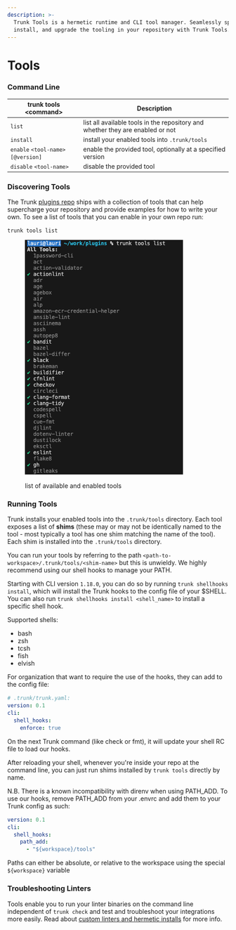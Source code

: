 ```yaml
---
description: >-
  Trunk Tools is a hermetic runtime and CLI tool manager. Seamlessly specify,
  install, and upgrade the tooling in your repository with Trunk Tools.
---
```


# Tools

### Command Line

| trunk tools \<command>           | Description                                                                    |
| -------------------------------- | ------------------------------------------------------------------------------ |
| `list`                           | list all available tools in the repository and whether they are enabled or not |
| `install`                        | install your enabled tools into `.trunk/tools`                                 |
| `enable` `<tool-name>[@version]` | enable the provided tool, optionally at a specified version                    |
| `disable` `<tool-name>`          | disable the provided tool                                                      |

### Discovering Tools

The Trunk [plugins repo](https://github.com/trunk-io/plugins) ships with a collection of tools that can help supercharge your repository and provide examples for how to write your own. To see a list of tools that you can enable in your own repo run:

```shell
trunk tools list
```

<figure><img src="../../../.gitbook/assets/image (17).png" alt=""><figcaption><p>list of available and enabled tools</p></figcaption></figure>

### Running Tools

Trunk installs your enabled tools into the `.trunk/tools` directory. Each tool exposes a list of **shims** (these may or may not be identically named to the tool - most typically a tool has one shim matching the name of the tool). Each shim is installed into the `.trunk/tools` directory.

You can run your tools by referring to the path `<path-to-workspace>/.trunk/tools/<shim-name>` but this is unwieldy. We highly recommend using our shell hooks to manage your PATH.

Starting with CLI version `1.18.0`, you can do so by running `trunk shellhooks install`, which will install the Trunk hooks to the config file of your $SHELL. You can also run `trunk shellhooks install <shell_name>` to install a specific shell hook.

Supported shells:

* bash
* zsh
* tcsh
* fish
* elvish

For organization that want to require the use of the hooks, they can add to the config file:

```yaml
# .trunk/trunk.yaml:
version: 0.1
cli:
  shell_hooks:
    enforce: true
```

On the next Trunk command (like check or fmt), it will update your shell RC file to load our hooks.

After reloading your shell, whenever you're inside your repo at the command line, you can just run shims installed by `trunk tools` directly by name.

N.B. There is a known incompatibility with direnv when using PATH\_ADD. To use our hooks, remove PATH\_ADD from your .envrc and add them to your Trunk config as such:

```yaml
version: 0.1
cli:
  shell_hooks:
    path_add:
      - "${workspace}/tools"
```

Paths can either be absolute, or relative to the workspace using the special `${workspace}` variable

### Troubleshooting Linters

Tools enable you to run your linter binaries on the command line independent of `trunk check` and test and troubleshoot your integrations more easily. Read about [custom linters and hermetic installs](../../configuration/integrating-linters/#hermetic-installs) for more info.
